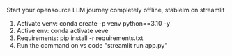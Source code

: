 Start your opensource LLM journey completely offline,
stablelm on streamlit

1. Activate venv: conda create -p venv python==3.10 -y
2. Active env: conda activate veve
3. Requirements: pip install -r requirements.txt
4. Run the command on vs code "streamlit run app.py"
